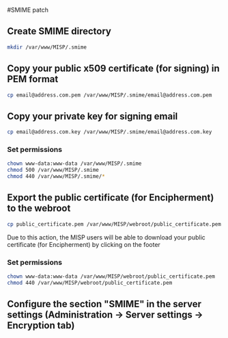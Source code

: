 #SMIME patch

## Create SMIME directory
```bash
mkdir /var/www/MISP/.smime
```
## Copy your public x509 certificate (for signing) in PEM format
```bash
cp email@address.com.pem /var/www/MISP/.smime/email@address.com.pem
```
## Copy your private key for signing email
```bash
cp email@address.com.key /var/www/MISP/.smime/email@address.com.key
```
### Set permissions
```bash
chown www-data:www-data /var/www/MISP/.smime
chmod 500 /var/www/MISP/.smime
chmod 440 /var/www/MISP/.smime/*
```

## Export the public certificate (for Encipherment) to the webroot
```bash
cp public_certificate.pem /var/www/MISP/webroot/public_certificate.pem
```
Due to this action, the MISP users will be able to download your public certificate (for Encipherment) by clicking on the footer

### Set permissions
```bash
chown www-data:www-data /var/www/MISP/webroot/public_certificate.pem
chmod 440 /var/www/MISP/webroot/public_certificate.pem
```
## Configure the section "SMIME" in the server settings (Administration -> Server settings -> Encryption tab)
